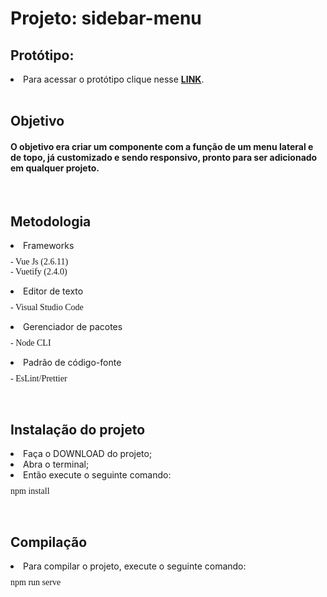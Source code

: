 <h1> Projeto: <b>sidebar-menu</b> </h1>

<h2>Protótipo:</h2>

<li>Para acessar o protótipo clique nesse <a href="https://sidebar-menu-km.vercel.app" target="blank"><b>LINK</b></a>.</li>

<br />

<h2> Objetivo </h2>
<h4>O objetivo era criar um componente com a função de um menu lateral e de topo, já customizado e sendo responsivo, pronto para ser adicionado em qualquer projeto.</h4>

<br />

<h2>Metodologia</h2>
<li>Frameworks</li>
<pre style="font-family: calibri; margin-top: 10px;">
- Vue Js (2.6.11)
- Vuetify (2.4.0)
</pre>

<li>Editor de texto</li>
<pre style="font-family: calibri; margin-top: 10px;">
- Visual Studio Code
</pre>

<li>Gerenciador de pacotes</li>
<pre style="font-family: calibri; margin-top: 10px;">
- Node CLI
</pre>

<li>Padrão de código-fonte</li>
<pre style="font-family: calibri; margin-top: 10px;">
- EsLint/Prettier
</pre>

<br />

<h2>Instalação do projeto</h2>

<li> Faça o DOWNLOAD do projeto; </li>
<li> Abra o terminal; </li>
<li> Então execute o seguinte comando: </li>
<pre style="font-family: calibri; margin-top: 10px;">
npm install
</pre>

<br />

<h2>Compilação</h2>

<li> Para compilar o projeto, execute o seguinte comando:</li>
<pre  style="font-family: calibri; margin-top: 10px;">
npm run serve
</pre>